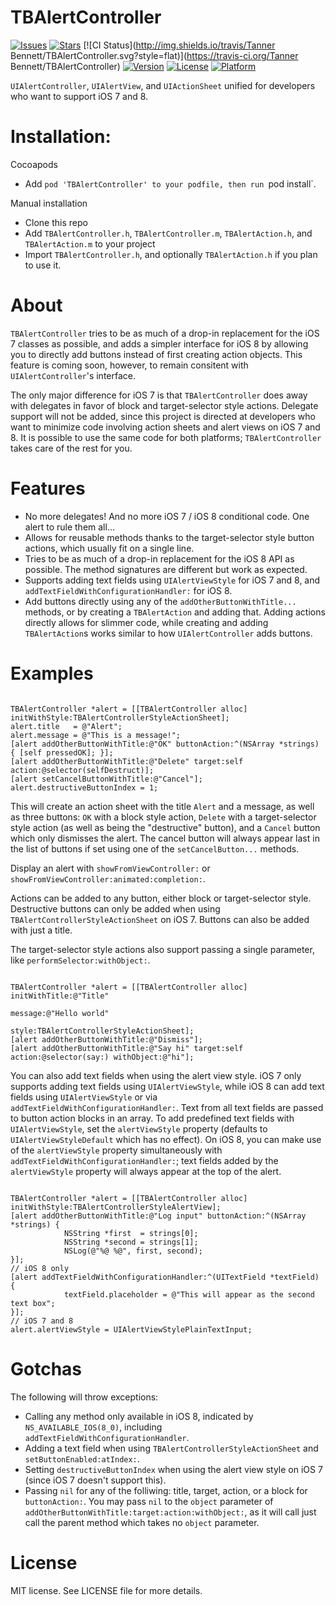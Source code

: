 TBAlertController
=================

[![Issues](https://img.shields.io/github/issues-raw/ThePantsThief/TBAlertController.svg?style=flat)](https://github.com/ThePantsThief/TBAlertController/issues)
[![Stars](https://img.shields.io/github/stars/ThePantsThief/TBAlertController.svg?style=flat)](https://github.com/ThePantsThief/TBAlertController/stargazers)
[![CI Status](http://img.shields.io/travis/Tanner Bennett/TBAlertController.svg?style=flat)](https://travis-ci.org/Tanner Bennett/TBAlertController)
[![Version](https://img.shields.io/cocoapods/v/TBAlertController.svg?style=flat)](http://cocoadocs.org/docsets/TBAlertController)
[![License](https://img.shields.io/cocoapods/l/TBAlertController.svg?style=flat)](http://cocoadocs.org/docsets/TBAlertController)
[![Platform](https://img.shields.io/cocoapods/p/TBAlertController.svg?style=flat)](http://cocoadocs.org/docsets/TBAlertController)

`UIAlertController`, `UIAlertView`, and `UIActionSheet` unified for developers who want to support iOS 7 and 8.

Installation:
=============
Cocoapods
- Add `pod 'TBAlertController' to your podfile, then run `pod install`.

Manual installation
- Clone this repo
- Add `TBAlertController.h`, `TBAlertController.m`, `TBAlertAction.h`, and `TBAlertAction.m` to your project
- Import `TBAlertController.h`, and optionally `TBAlertAction.h` if you plan to use it.

About
=====
`TBAlertController` tries to be as much of a drop-in replacement for the iOS 7 classes as possible, and adds a simpler interface for iOS 8 by allowing you to directly add buttons instead of first creating action objects. This feature is coming soon, however, to remain consitent with `UIAlertController`'s interface.

The only major difference for iOS 7 is that `TBAlertController` does away with delegates in favor of block and target-selector style actions. Delegate support will not be added, since this project is directed at developers who want to minimize code involving action sheets and alert views on iOS 7 and 8. It is possible to use the same code for both platforms; `TBAlertController` takes care of the rest for you.

Features
========
- No more delegates! And no more iOS 7 / iOS 8 conditional code. One alert to rule them all...
- Allows for reusable methods thanks to the target-selector style button actions, which usually fit on a single line.
- Tries to be as much of a drop-in replacement for the iOS 8 API as possible. The method signatures are different but work as expected.
- Supports adding text fields using `UIAlertViewStyle` for iOS 7 and 8, and `addTextFieldWithConfigurationHandler:` for iOS 8.
- Add buttons directly using any of the `addOtherButtonWithTitle...` methods, or by creating a `TBAlertAction` and adding that. Adding actions directly allows for slimmer code, while creating and adding `TBAlertAction`s works similar to how `UIAlertController` adds buttons.

Examples
========
``` obj-c

TBAlertController *alert = [[TBAlertController alloc] initWithStyle:TBAlertControllerStyleActionSheet];
alert.title   = @"Alert";
alert.message = @"This is a message!";
[alert addOtherButtonWithTitle:@"OK" buttonAction:^(NSArray *strings) { [self pressedOK]; }];
[alert addOtherButtonWithTitle:@"Delete" target:self action:@selector(selfDestruct)];
[alert setCancelButtonWithTitle:@"Cancel"];
alert.destructiveButtonIndex = 1;
```

This will create an action sheet with the title `Alert` and a message, as well as three buttons: `OK` with a block style action, `Delete` with a target-selector style action (as well as being the "destructive" button), and a `Cancel` button which only dismisses the alert. The cancel button will always appear last in the list of buttons if set using one of the `setCancelButton...` methods.

Display an alert with `showFromViewController:` or `showFromViewController:animated:completion:`.

Actions can be added to any button, either block or target-selector style. Destructive buttons can only be added when using `TBAlertControllerStyleActionSheet` on iOS 7. Buttons can also be added with just a title.

The target-selector style actions also support passing a single parameter, like `performSelector:withObject:`.

``` obj-c

TBAlertController *alert = [[TBAlertController alloc] initWithTitle:@"Title"
                                                            message:@"Hello world"
                                                              style:TBAlertControllerStyleActionSheet];
[alert addOtherButtonWithTitle:@"Dismiss"];
[alert addOtherButtonWithTitle:@"Say hi" target:self action:@selector(say:) withObject:@"hi"];
```

You can also add text fields when using the alert view style. iOS 7 only supports adding text fields using `UIAlertViewStyle`, while iOS 8 can add text fields using `UIAlertViewStyle` or via `addTextFieldWithConfigurationHandler:`. Text from all text fields are passed to button action blocks in an array. To add predefined text fields with `UIAlertViewStyle`, set the `alertViewStyle` property (defaults to `UIAlertViewStyleDefault` which has no effect). On iOS 8, you can make use of the `alertViewStyle` property simultaneously with `addTextFieldWithConfigurationHandler:`; text fields added by the `alertViewStyle` property will always appear at the top of the alert.

``` obj-c

TBAlertController *alert = [[TBAlertController alloc] initWithStyle:TBAlertControllerStyleAlertView];
[alert addOtherButtonWithTitle:@"Log input" buttonAction:^(NSArray *strings) {
            NSString *first  = strings[0];
            NSString *second = strings[1];
            NSLog(@"%@ %@", first, second);
}];
// iOS 8 only
[alert addTextFieldWithConfigurationHandler:^(UITextField *textField) {
            textField.placeholder = @"This will appear as the second text box";
}];
// iOS 7 and 8
alert.alertViewStyle = UIAlertViewStylePlainTextInput;
```
Gotchas
=======
The following will throw exceptions:
- Calling any method only available in iOS 8, indicated by `NS_AVAILABLE_IOS(8_0)`, including `addTextFieldWithConfigurationHandler`.
- Adding a text field when using `TBAlertControllerStyleActionSheet` and `setButtonEnabled:atIndex:`.
- Setting `destructiveButtonIndex` when using the alert view style on iOS 7 (since iOS 7 doesn't support this).
- Passing `nil` for any of the folliwing: title, target, action, or a block for `buttonAction:`. You may pass `nil` to the `object` parameter of `addOtherButtonWithTitle:target:action:withObject:`, as it will call just call the parent method which takes no `object` parameter.

License
=======
MIT license. See LICENSE file for more details.
